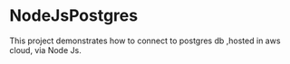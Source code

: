 # NodeJsPostgres
This project demonstrates how to connect to postgres db ,hosted in aws cloud, via Node Js.
